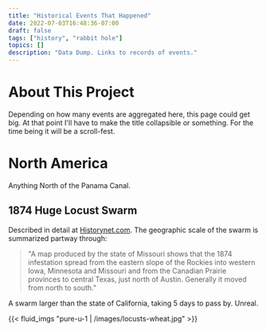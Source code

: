 ```yaml
---
title: "Historical Events That Happened"
date: 2022-07-03T16:48:36-07:00
draft: false
tags: ["history", "rabbit hole"]
topics: []
description: "Data Dump. Links to records of events."
---
```


# About This Project
Depending on how many events are aggregated here, this page could get big. At that point I'll have to make the title collapsible or something. For the time being it will be a scroll-fest.

# North America
Anything North of the Panama Canal.

## 1874 Huge Locust Swarm
Described in detail at [Historynet.com][1]. The geographic scale of the swarm is summarized partway through:

>"A map produced by the state of Missouri shows that the 1874 infestation spread from the eastern slope of the Rockies into western Iowa, Minnesota and Missouri and from the Canadian Prairie provinces to central Texas, just north of Austin. Generally it moved from north to south."

A swarm larger than the state of California, taking 5 days to pass by. Unreal.  

{{< fluid_imgs "pure-u-1 | /images/locusts-wheat.jpg" >}}


[1]: https://www.historynet.com/1874-the-year-of-the-locust/
